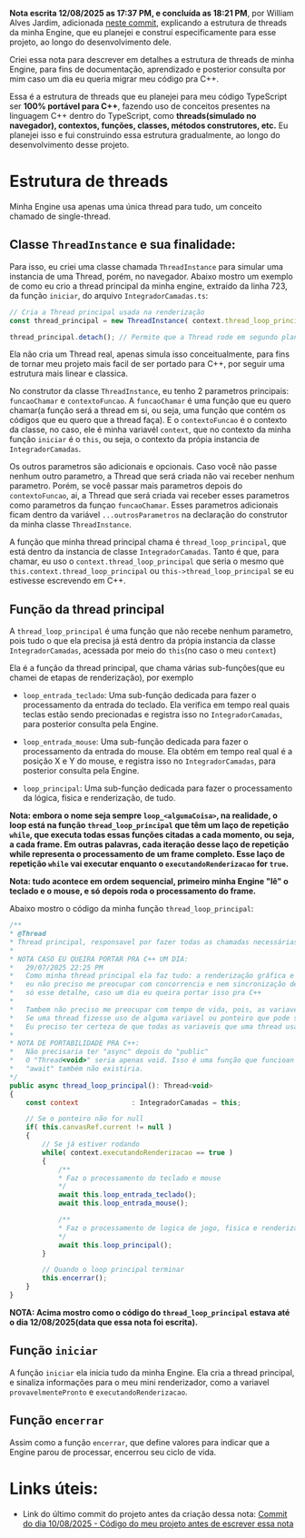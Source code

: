 **Nota escrita 12/08/2025 as 17:37 PM, e concluída as 18:21 PM**, por William Alves Jardim, adicionada [neste commit](https://github.com/WilliamJardim/Engine/commit/aaf943a63a9a5451d308a9de5326880717412ae9), explicando a estrutura de threads da minha Engine, que eu planejei e construí especificamente para esse projeto, ao longo do desenvolvimento dele.

Criei essa nota para descrever em detalhes a estrutura de threads de minha Engine, para fins de documentação, aprendizado e posterior consulta por mim caso um dia eu queria migrar meu código pra C++. 

Essa é a estrutura de threads que eu planejei para meu código TypeScript ser **100% portável para C++**, fazendo uso de conceitos presentes na linguagem C++ dentro do TypeScript, como **threads(simulado no navegador), contextos, funções, classes, métodos construtores, etc.**
Eu planejei isso e fui construindo essa estrutura gradualmente, ao longo do desenvolvimento desse projeto.

# Estrutura de threads
Minha Engine usa apenas uma única thread para tudo, um conceito chamado de single-thread. 

## Classe `ThreadInstance` e sua finalidade:
Para isso, eu criei uma classe chamada `ThreadInstance` para simular uma instancia de uma Thread, porém, no navegador.
Abaixo mostro um exemplo de como eu crio a thread principal da minha engine, extraido da linha 723, da função `iniciar`, do arquivo `IntegradorCamadas.ts`:

```javascript
// Cria a Thread principal usada na renderização
const thread_principal = new ThreadInstance( context.thread_loop_principal, context ); // Executa a função loop_principal passando o própia context, ou seja, o this

thread_principal.detach(); // Permite que a Thread rode em segundo plano
```

Ela não cria um Thread real, apenas simula isso conceitualmente, para fins de tornar meu projeto mais facil de ser portado para C++, por seguir uma estrutura mais linear e classica.

No construtor da classe `ThreadInstance`, eu tenho 2 parametros principais: `funcaoChamar` e `contextoFuncao`. A `funcaoChamar` é uma função que eu quero chamar(a função será a thread em si, ou seja, uma função que contém os códigos que eu quero que a thread faça). E o `contextoFuncao` é o contexto da classe, no caso, ele é minha variavél `context`, que no contexto da minha função `iniciar` é o `this`, ou seja, o contexto da própia instancia de `IntegradorCamadas`.

Os outros parametros são adicionais e opcionais. Caso você não passe nenhum outro parametro, a Thread que será criada não vai receber nenhum parametro. Porém, se você passar mais parametros depois do `contextoFuncao`, ai, a Thread que será criada vai receber esses parametros como parametros da funçao `funcaoChamar`. Esses parametros adicionais ficam dentro da variável `...outrosParametros` na declaração do construtor da minha classe `ThreadInstance`.

A função que minha thread principal chama é `thread_loop_principal`, que está dentro da instancia de classe `IntegradorCamadas`. Tanto é que, para chamar, eu uso o `context.thread_loop_principal` que seria o mesmo que `this.context.thread_loop_principal` ou `this->thread_loop_principal` se eu estivesse escrevendo em C++.

## Função da thread principal
A `thread_loop_principal` é uma função que não recebe nenhum parametro, pois tudo o que ela precisa já está dentro da própia instancia da classe `IntegradorCamadas`, acessada por meio do `this`(no caso o meu `context`) 

Ela é a função da thread principal, que chama várias sub-funções(que eu chamei de etapas de renderização), por exemplo

 - `loop_entrada_teclado`: Uma sub-função dedicada para fazer o processamento da entrada do teclado. Ela verifica em tempo real quais teclas estão sendo precionadas e registra isso no `IntegradorCamadas`, para posterior consulta pela Engine.

 - `loop_entrada_mouse`: Uma sub-função dedicada para fazer o processamento da entrada do mouse. Ela obtém em tempo real qual é a posição X e Y do mouse, e registra isso no `IntegradorCamadas`, para posterior consulta pela Engine.

 - `loop_principal`: Uma sub-função dedicada para fazer o processamento da lógica, fisica e renderização, de tudo.

**Nota: embora o nome seja sempre `loop_<algumaCoisa>`, na realidade, o loop está na função `thread_loop_principal` que têm um laço de repetição `while`, que executa todas essas funções citadas a cada momento, ou seja, a cada frame. Em outras palavras, cada iteração desse laço de repetição while representa o processamento de um frame completo. Esse laço de repetição `while` vai executar enquanto o `executandoRenderizacao` for `true`.**

**Nota: tudo acontece em ordem sequencial, primeiro minha Engine "lê" o teclado e o mouse, e só depois roda o processamento do frame.**

Abaixo mostro o código da minha função `thread_loop_principal`:

```javascript
/**
* @Thread 
* Thread principal, responsavel por fazer todas as chamadas necessárias para a lógica e renderização. 
* 
* NOTA CASO EU QUEIRA PORTAR PRA C++ UM DIA: 
*   29/07/2025 22:25 PM
*   Como minha thread principal ela faz tudo: a renderização gráfica e também, o processamento da lógica de jogo, fisica, teclado, mouse, etc
*   eu não preciso me preocupar com concorrencia e nem sincronização de threads. No entando, se eu precisar ter alguma thread que acessa dados que uma thread está escrevendo por exemplo, ai eu precisaria usar mutex, atomics, condition_variable do C++
*   só esse detalhe, caso um dia eu queira portar isso pra C++
* 
*   Tambem não preciso me preocupar com tempo de vida, pois, as variaveis e ponteiros não são destruidos em lugar nenhum.
*   Se uma thread fizesse uso de alguma variavel ou ponteiro que pode ser destruido em algum momento, eu preciso tratar isso, para a thread não dar crash no programa.
*   Eu preciso ter certeza de que todas as variaveis que uma thread usa vão estar realmente disponiveis e não tenham sido destruidas.
* 
* NOTA DE PORTABILIDADE PRA C++:
*   Não precisaria ter "async" depois do "public"
*   O "Thread<void>" seria apenas void. Isso é uma função que funcioan de forma sincrona.
*   "await" também não existiria.
*/
public async thread_loop_principal(): Thread<void>
{
    const context             : IntegradorCamadas = this;

    // Se o ponteiro não for null
    if( this.canvasRef.current != null )
    {   
        // Se já estiver rodando
        while( context.executandoRenderizacao == true )
        {
            /**
            * Faz o processamento do teclado e mouse 
            */
            await this.loop_entrada_teclado();
            await this.loop_entrada_mouse();

            /**
            * Faz o processamento de logica de jogo, fisica e renderização  
            */
            await this.loop_principal();
        }

        // Quando o loop principal terminar
        this.encerrar();
    }   
}
```

**NOTA: Acima mostro como o código do `thread_loop_principal` estava até o dia 12/08/2025(data que essa nota foi escrita).**

## Função `iniciar`
A função `iniciar` ela inicia tudo da minha Engine. Ela cria a thread principal, e sinaliza informações para o meu mini renderizador, como a variavel `provavelmentePronto` e `executandoRenderizacao`.

## Função `encerrar`
Assim como a função `encerrar`, que define valores para indicar que a Engine parou de processar, encerrou seu ciclo de vida.

# Links úteis:
 - Link do último commit do projeto antes da criação dessa nota: [Commit do dia 10/08/2025 - Código do meu projeto antes de escrever essa nota](https://github.com/WilliamJardim/Engine/tree/bf173344474f416bcd4ffe8a81d828c270448dca)